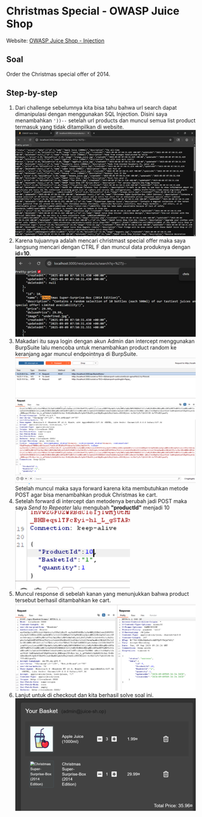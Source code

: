 # Christmas Special - OWASP Juice Shop
Website: [OWASP Juice Shop - Injection](https://demo.owasp-juice.shop/#/score-board?categories=Injection)

## Soal <br>
Order the Christmas special offer of 2014.

## Step-by-step 
1. Dari challenge sebelumnya kita bisa tahu bahwa url search dapat dimanipulasi dengan menggunakan SQL Injection. Disini saya menambahkan  ```'))--``` setelah url products dan muncul semua list product termasuk yang tidak ditampilkan di website.![alt text](image-33.png)
2. Karena tujuannya adalah mencari christmast special offer maka saya langsung mencari dengan CTRL F dan muncul data produknya dengan **id=10**.![alt text](image-34.png)
3. Makadari itu saya login dengan akun Admin dan intercept menggunakan BurpSuite lalu mencoba untuk menambahkan product random ke keranjang agar muncul endpointnya di BurpSuite. ![alt text](image-35.png)
Setelah muncul maka saya forward karena kita membutuhkan metode POST agar bisa menambahkan produk Christmas ke cart.
4. Setelah forward di intercept dan metodenya berubah jadi POST maka saya *Send to Repeater* lalu mengubah **"productId"** menjadi 10![alt text](image-36.png)
5. Muncul response di sebelah kanan yang menunjukkan bahwa product tersebut berhasil ditambahkan ke cart.![alt text](image-37.png)
6. Lanjut untuk di checkout dan kita berhasil solve soal ini. ![alt text](image-38.png)
